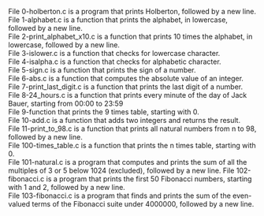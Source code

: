 File 0-holberton.c is a program that prints Holberton, followed by a new line.  
File 1-alphabet.c is a function that prints the alphabet, in lowercase, followed by a new line.  
File 2-print_alphabet_x10.c is a function that prints 10 times the alphabet, in lowercase, followed by a new line.  
File 3-islower.c is a function that checks for lowercase character.  
File 4-isalpha.c is a function that checks for alphabetic character.  
File 5-sign.c is a function that prints the sign of a number.  
File 6-abs.c is a function that computes the absolute value of an integer.  
File 7-print_last_digit.c is a function that prints the last digit of a number.  
File 8-24_hours.c is a function that prints every minute of the day of Jack Bauer, starting from 00:00 to 23:59  
File 9-function that prints the 9 times table, starting with 0.  
File 10-add.c is a function that adds two integers and returns the result.  
File 11-print_to_98.c is a function that prints all natural numbers from n to 98, followed by a new line.  
File 100-times_table.c is a function that prints the n times table, starting with 0.  
File 101-natural.c is a program that computes and prints the sum of all the multiples of 3 or 5 below 1024 (excluded), followed by a new line.
File 102-fibonacci.c is a program that prints the first 50 Fibonacci numbers, starting with 1 and 2, followed by a new line.  
File 103-fibonacci.c is a program that finds and prints the sum of the even-valued terms of the Fibonacci suite under 4000000, followed by a new line.  
